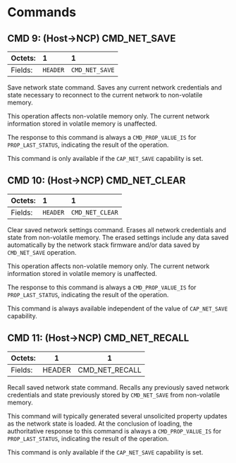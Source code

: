 # Commands

## CMD 9: (Host->NCP) CMD_NET_SAVE

Octets: |     1    |      1
:-------|:---------|:-------------
Fields: | `HEADER` | `CMD_NET_SAVE`

Save network state command. Saves any current network credentials and state necessary to reconnect to the current network to non-volatile memory.

This operation affects non-volatile memory only. The current network information stored in volatile memory is unaffected.

The response to this command is always a `CMD_PROP_VALUE_IS` for `PROP_LAST_STATUS`, indicating the result of the operation.

This command is only available if the `CAP_NET_SAVE` capability is set.

## CMD 10: (Host->NCP) CMD_NET_CLEAR

Octets: |     1    |        1
:-------|:---------|:---------------
Fields: | `HEADER` | `CMD_NET_CLEAR`

Clear saved network settings command. Erases all network credentials and state from non-volatile memory. The erased settings include any data saved automatically by the network stack firmware and/or data saved by `CMD_NET_SAVE` operation.

This operation affects non-volatile memory only. The current network information stored in volatile memory is unaffected.

The response to this command is always a `CMD_PROP_VALUE_IS` for `PROP_LAST_STATUS`, indicating the result of the operation.

This command is always available independent of the value of `CAP_NET_SAVE` capability.


## CMD 11: (Host->NCP) CMD_NET_RECALL

Octets: |    1   |      1
--------|--------|----------------
Fields: | HEADER | CMD_NET_RECALL

Recall saved network state command. Recalls any previously saved network credentials and state previously stored by `CMD_NET_SAVE` from non-volatile memory.

This command will typically generated several unsolicited property updates as the network state is loaded. At the conclusion of loading, the authoritative response to this command is always a `CMD_PROP_VALUE_IS` for `PROP_LAST_STATUS`, indicating the result of the operation.

This command is only available if the `CAP_NET_SAVE` capability is set.
